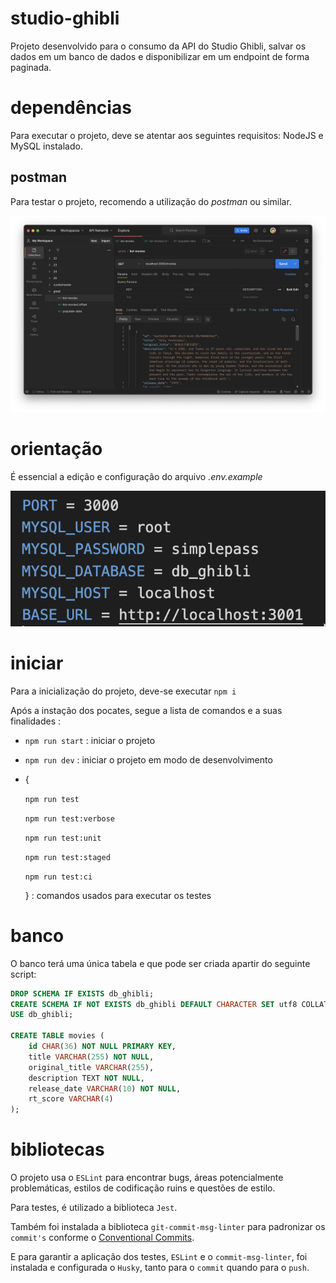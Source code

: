 # studio-ghibli

Projeto desenvolvido para o consumo da API do Studio Ghibli, salvar os dados em um banco de dados e disponibilizar em um endpoint de forma paginada.

# dependências

Para executar o projeto, deve se atentar aos seguintes requisitos: NodeJS e MySQL instalado.

## postman

Para testar o projeto, recomendo a utilização do _postman_ ou similar.

![postman](./public/postman.png)

# orientação

É essencial a edição e configuração do arquivo _.env.example_

![.env-example](./public/env-example.png)

# iniciar

Para a inicialização do projeto, deve-se executar `npm i`

Após a instação dos pocates, segue a lista de comandos e a suas finalidades :

- `npm run start` : iniciar o projeto
- `npm run dev` : iniciar o projeto em modo de desenvolvimento
- {

  `npm run test`

  `npm run test:verbose`

  `npm run test:unit`

  `npm run test:staged`

  `npm run test:ci`

  } : comandos usados para executar os testes

# banco

O banco terá uma única tabela e que pode ser criada apartir do seguinte script:

```sql
DROP SCHEMA IF EXISTS db_ghibli;
CREATE SCHEMA IF NOT EXISTS db_ghibli DEFAULT CHARACTER SET utf8 COLLATE utf8_general_ci;
USE db_ghibli;

CREATE TABLE movies (
	id CHAR(36) NOT NULL PRIMARY KEY,
	title VARCHAR(255) NOT NULL,
	original_title VARCHAR(255),
	description TEXT NOT NULL,
	release_date VARCHAR(10) NOT NULL,
	rt_score VARCHAR(4)
);
```

# bibliotecas

O projeto usa o `ESLint` para encontrar bugs, áreas potencialmente problemáticas, estilos de codificação ruins e questões de estilo.

Para testes, é utilizado a biblioteca `Jest`.

Também foi instalada a biblioteca `git-commit-msg-linter` para padronizar os `commit's` conforme o [Conventional Commits](https://www.conventionalcommits.org/en/v1.0.0/).

E para garantir a aplicação dos testes, `ESLint` e o `commit-msg-linter`, foi instalada e configurada o `Husky`, tanto para o `commit` quando para o `push`.
